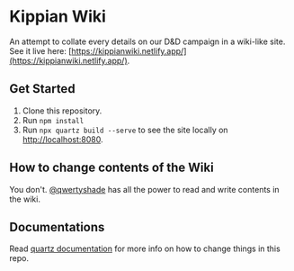 # Kippian Wiki
An attempt to collate every details on our D&D campaign in a wiki-like site. See it live here: [https://kippianwiki.netlify.app/](https://kippianwiki.netlify.app/).

## Get Started

1. Clone this repository.
2. Run `npm install`
3. Run `npx quartz build --serve` to see the site locally on [http://localhost:8080](http://localhost:8080).

## How to change contents of the Wiki

You don't. [@qwertyshade](https://github.com/qwertyshade) has all the power to read and write contents in the wiki.

## Documentations

Read [quartz documentation](https://quartz.jzhao.xyz/) for more info on how to change things in this repo. 
